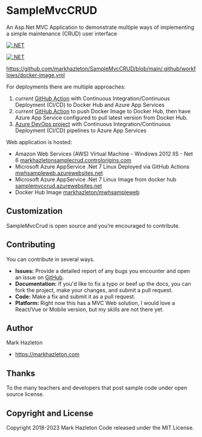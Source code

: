 # SampleMvcCRUD
An Asp.Net MVC Application to demonstrate multiple ways of implementing a simple maintenance (CRUD) user interface

[![.NET](https://github.com/markhazleton/samplemvccrud/actions/workflows/main_mwhsampleweb.yml/badge.svg)]([main_mwhsampleweb.yml](https://github.com/markhazleton/SampleMvcCRUD/blob/main/.github/workflows/main_mwhsampleweb.yml))

[![.NET](https://github.com/markhazleton/samplemvccrud/actions/workflows/docker-image.yml/badge.svg)]([docker-image.yml](https://github.com/markhazleton/SampleMvcCRUD/blob/main/.github/workflows/docker-image.yml))



https://github.com/markhazleton/SampleMvcCRUD/blob/main/.github/workflows/docker-image.yml


For deployments there are multiple approaches:

1)  *current* [GitHub Action](https://github.com/markhazleton/SampleMvcCRUD/actions/workflows/main_mwhsampleweb.yml) with Continuous Integration/Continuous Deployment (CI/CD) to Docker Hub and Azure App Services 
1)  *current* [GitHub Action](https://github.com/markhazleton/SampleMvcCRUD/actions/workflows/docker-image.yml) to push Docker Image to Docker Hub, then have Azure App Service configured to pull latest version from Docker Hub. 
1)  [Azure DevOps project](https://dev.azure.com/markhazleton/SampleMvcCRUD) with Continuous Integration/Continuous Deployment (CI/CD) pipelines to Azure App Services 

Web application is hosted:
- Amazon Web Services (AWS)  Virtual Machine - Windows 2012 IIS - Net 6 [markhazletonsamplecrud.controlorigins.com](https://markhazletonsamplecrud.controlorigins.com/)
- Microsoft Azure AppService .Net 7 Linux Deployed via GitHub Actions [mwhsampleweb.azurewebsites.net](https://mwhsampleweb.azurewebsites.net/) 
- Microsoft Azure AppService .Net 7 Linux Image from docker hub [samplemvccrud.azurewebsites.net](https://samplemvccrud.azurewebsites.net/) 
- Docker Hub Image [markhazleton/mwhsampleweb](https://hub.docker.com/r/markhazleton/mwhsampleweb)

## Customization

SampleMvcCrud is open source and you’re encouraged to contribute.

## Contributing

You can contribute in several ways.
- **Issues:** Provide a detailed report of any bugs you encounter and open an issue on [GitHub](https://github.com/markhazleton/SampleMvcCrud/issues).
- **Documentation:** If you'd like to fix a typo or beef up the docs, you can fork the project, make your changes, and submit a pull request.
- **Code:** Make a fix and submit it as a pull request. 
- **Platform:**  Right now this has a MVC Web solution, I would love a React/Vue or Mobile version, but my skills are not there yet. 

## Author

Mark Hazleton
+ https://markhazleton.com 

## Thanks
To the many teachers and developers that post sample code under open source license.

## Copyright and License
Copyright 2018-2023 Mark Hazleton
Code released under the MIT License.


